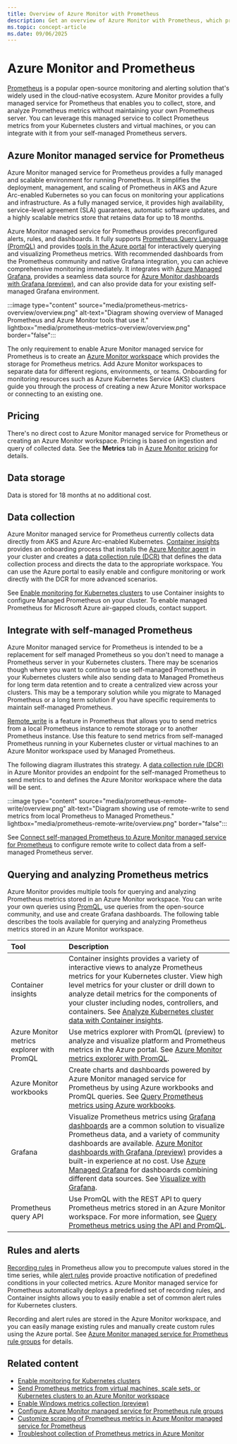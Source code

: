 ```yaml
---
title: Overview of Azure Monitor with Prometheus
description: Get an overview of Azure Monitor with Prometheus, which provides Prometheus-compatible interfaces called Azure Monitor workspaces for storing and retrieving metric data.
ms.topic: concept-article
ms.date: 09/06/2025
---
```


# Azure Monitor and Prometheus

[Prometheus](http://prometheus.io) is a popular open-source monitoring and alerting solution that's widely used in the cloud-native ecosystem. Azure Monitor provides a fully managed service for Prometheus that enables you to collect, store, and analyze Prometheus metrics without maintaining your own Prometheus server. You can leverage this managed service to collect Prometheus metrics from your Kubernetes clusters and virtual machines, or you can integrate with it from your self-managed Prometheus servers.


## Azure Monitor managed service for Prometheus

Azure Monitor managed service for Prometheus provides a fully managed and scalable environment for running Prometheus. It simplifies the deployment, management, and scaling of Prometheus in AKS and Azure Arc-enabled Kubernetes so you can focus on monitoring your applications and infrastructure. As a fully managed service, it provides high availability, service-level agreement (SLA) guarantees, automatic software updates, and a highly scalable metrics store that retains data for up to 18 months.

Azure Monitor managed service for Prometheus provides preconfigured alerts, rules, and dashboards. It fully supports [Prometheus Query Language (PromQL)](https://prometheus.io/docs/prometheus/latest/querying/basics/) and provides [tools in the Azure portal](metrics-explorer.md) for interactively querying and visualizing Prometheus metrics. With recommended dashboards from the Prometheus community and native Grafana integration, you can achieve comprehensive monitoring immediately. It integrates with [Azure Managed Grafana](/azure/managed-grafana/overview), provides a seamless data source for [Azure Monitor dashboards with Grafana (preview)](../visualize/visualize-grafana-overview.md), and can also provide data for your existing self-managed Grafana environment.

:::image type="content" source="media/prometheus-metrics-overview/overview.png" alt-text="Diagram showing overview of Managed Prometheus and Azure Monitor tools that use it." lightbox="media/prometheus-metrics-overview/overview.png"  border="false":::

The only requirement to enable Azure Monitor managed service for Prometheus is to create an [Azure Monitor workspace](./prometheus-metrics-overview.md) which provides the storage for Prometheus metrics. Add Azure Monitor workspaces to separate data for different regions, environments, or teams. Onboarding for monitoring resources such as Azure Kubernetes Service (AKS) clusters guide you through the process of creating a new Azure Monitor workspace or connecting to an existing one.

## Pricing
There's no direct cost to Azure Monitor managed service for Prometheus or creating an Azure Monitor workspace. Pricing is based on ingestion and query of collected data. See the **Metrics** tab in [Azure Monitor pricing](https://azure.microsoft.com/pricing/details/monitor/) for details.

## Data storage
Data is stored for 18 months at no additional cost.

## Data collection
Azure Monitor managed service for Prometheus currently collects data directly from AKS and Azure Arc-enabled Kubernetes. [Container insights](../containers/kubernetes-monitoring-overview.md) provides an onboarding process that installs the [Azure Monitor agent](../agents/azure-monitor-agent-overview.md) in your cluster and creates a [data collection rule (DCR)](../data-collection/data-collection-rule-overview.md) that defines the data collection process and directs the data to the appropriate workspace. You can use the Azure portal to easily enable and configure monitoring or work directly with the DCR for more advanced scenarios.

See [Enable monitoring for Kubernetes clusters](../containers/kubernetes-monitoring-enable.md) to use Container insights to configure Managed Prometheus on your cluster. To enable managed Prometheus for Microsoft Azure air-gapped clouds, contact support.

## Integrate with self-managed Prometheus
Azure Monitor managed service for Prometheus is intended to be a replacement for self managed Prometheus so you don't need to manage a Prometheus server in your Kubernetes clusters. There may be scenarios though where you want to continue to use self-managed Prometheus in your Kubernetes clusters while also sending data to Managed Prometheus for long term data retention and to create a centralized view across your clusters. This may be a temporary solution while you migrate to Managed Prometheus or a long term solution if you have specific requirements to maintain self-managed Prometheus.

[Remote_write](https://prometheus.io/docs/prometheus/latest/configuration/configuration/#remote_write) is a feature in Prometheus that allows you to send metrics from a local Prometheus instance to remote storage or to another Prometheus instance. Use this feature to send metrics from self-managed Prometheus running in your Kubernetes cluster or virtual machines to an Azure Monitor workspace used by Managed Prometheus. 

The following diagram illustrates this strategy. A [data collection rule (DCR)](../data-collection/data-collection-rule-overview.md) in Azure Monitor provides an endpoint for the self-managed Prometheus to send metrics to and defines the Azure Monitor workspace where the data will be sent.

:::image type="content" source="media/prometheus-remote-write/overview.png" alt-text="Diagram showing use of remote-write to send metrics from local Prometheus to Managed Prometheus." lightbox="media/prometheus-remote-write/overview.png"  border="false":::

See [Connect self-managed Prometheus to Azure Monitor managed service for Prometheus](prometheus-remote-write.md) to configure remote write to collect data from a self-managed Prometheus server.


## Querying and analyzing Prometheus metrics
Azure Monitor provides multiple tools for querying and analyzing Prometheus metrics stored in an Azure Monitor workspace. You can write your own queries using [PromQL](https://prometheus.io/docs/prometheus/latest/querying/basics/), use queries from the open-source community, and use and create Grafana dashboards. The following table describes the tools available for querying and analyzing Prometheus metrics stored in an Azure Monitor workspace.

| Tool | Description |
|:---|:---|
| Container insights | Container insights provides a variety of interactive views to analyze Prometheus metrics for your Kubernetes cluster. View high level metrics for your cluster or drill down to analyze detail metrics for the components of your cluster including nodes, controllers, and containers. See [Analyze Kubernetes cluster data with Container insights](../containers/container-insights-analyze.md). |
| Azure Monitor metrics explorer with PromQL | Use metrics explorer with PromQL (preview) to analyze and visualize platform and Prometheus metrics in the Azure portal. See [Azure Monitor metrics explorer with PromQL](./metrics-explorer.md). |
| Azure Monitor workbooks | Create charts and dashboards powered by Azure Monitor managed service for Prometheus by using Azure workbooks and PromQL queries. See [Query Prometheus metrics using Azure workbooks](prometheus-workbooks.md). |
| Grafana | Visualize Prometheus metrics using [Grafana dashboards](https://grafana.com/) are a common solution to visualize Prometheus data, and a variety of community dashboards are available. [Azure Monitor dashboards with Grafana (preview)](../visualize/visualize-grafana-overview.md) provides a built-in experience at no cost. Use [Azure Managed Grafana](/azure/managed-grafana/overview) for dashboards combining different data sources. See [Visualize with Grafana](../visualize/visualize-grafana-overview.md). |
| Prometheus query API | Use PromQL with the REST API to query Prometheus metrics stored in an Azure Monitor workspace. For more information, see [Query Prometheus metrics using the API and PromQL](./prometheus-api-promql.md). |

## Rules and alerts

[Recording rules](https://prometheus.io/docs/prometheus/latest/configuration/recording_rules/) in Prometheus allow you to precompute values stored in the time series, while [alert rules](https://prometheus.io/docs/prometheus/latest/configuration/alerting_rules/) provide proactive notification of predefined conditions in your collected metrics. Azure Monitor managed service for Prometheus automatically deploys a predefined set of recording rules, and Container insights allows you to easily enable a set of common alert rules for Kubernetes clusters. 

Recording and alert rules are stored in the Azure Monitor workspace, and you can easily manage existing rules and manually create custom rules using the Azure portal. See [Azure Monitor managed service for Prometheus rule groups](./prometheus-rule-groups.md) for details.


## Related content

* [Enable monitoring for Kubernetes clusters](../containers/kubernetes-monitoring-enable.md)
* [Send Prometheus metrics from virtual machines, scale sets, or Kubernetes clusters to an Azure Monitor workspace](prometheus-remote-write-virtual-machines.md)
* [Enable Windows metrics collection (preview)](../containers/enable-windows-metrics.md)
* [Configure Azure Monitor managed service for Prometheus rule groups](prometheus-rule-groups.md)
* [Customize scraping of Prometheus metrics in Azure Monitor managed service for Prometheus](../containers/prometheus-metrics-scrape-configuration.md)
* [Troubleshoot collection of Prometheus metrics in Azure Monitor](../containers/prometheus-metrics-troubleshoot.md)
